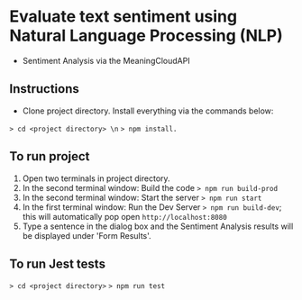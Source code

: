 # Evaluate text sentiment using Natural Language Processing (NLP)

- Sentiment Analysis via the MeaningCloudAPI

## Instructions

- Clone project directory. Install everything via the commands below:

`> cd <project directory> \n`
`> npm install.`

## To run project
1. Open two terminals in project directory.
2. In the second terminal window: Build the code `> npm run build-prod`
3. In the second terminal window: Start the server `> npm run start`
4. In the first terminal window: Run the Dev Server `> npm run build-dev`; this will automatically pop open `http://localhost:8080`
5. Type a sentence in the dialog box and the Sentiment Analysis results will be displayed under 'Form Results'.

## To run Jest tests
`> cd <project directory>`
`> npm run test`
